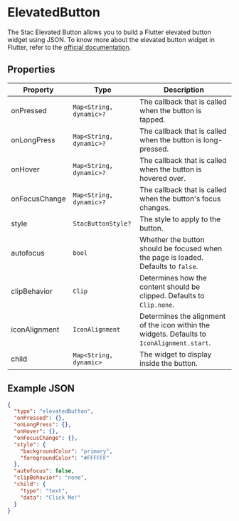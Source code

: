 # ElevatedButton

The Stac Elevated Button allows you to build a Flutter elevated button widget using JSON.
To know more about the elevated button widget in Flutter, refer to the [official documentation](https://api.flutter.dev/flutter/material/ElevatedButton-class.html).

## Properties

| Property      | Type                    | Description                                                                                 |
|---------------|-------------------------|---------------------------------------------------------------------------------------------|
| onPressed     | `Map<String, dynamic>?` | The callback that is called when the button is tapped.                                      |
| onLongPress   | `Map<String, dynamic>?` | The callback that is called when the button is long-pressed.                                |
| onHover       | `Map<String, dynamic>?` | The callback that is called when the button is hovered over.                                |
| onFocusChange | `Map<String, dynamic>?` | The callback that is called when the button's focus changes.                                |
| style         | `StacButtonStyle?`     | The style to apply to the button.                                                           |
| autofocus     | `bool`                  | Whether the button should be focused when the page is loaded. Defaults to `false`.          |
| clipBehavior  | `Clip`                  | Determines how the content should be clipped. Defaults to `Clip.none`.                      |
| iconAlignment | `IconAlignment`         | Determines the alignment of the icon within the widgets. Defaults to `IconAlignment.start`. |
| child         | `Map<String, dynamic>`  | The widget to display inside the button.                                                    |

## Example JSON

```json
{
  "type": "elevatedButton",
  "onPressed": {},
  "onLongPress": {},
  "onHover": {},
  "onFocusChange": {},
  "style": {
    "backgroundColor": "primary",
    "foregroundColor": "#FFFFFF"
  },
  "autofocus": false,
  "clipBehavior": "none",
  "child": {
    "type": "text",
    "data": "Click Me!"
  }
}
```